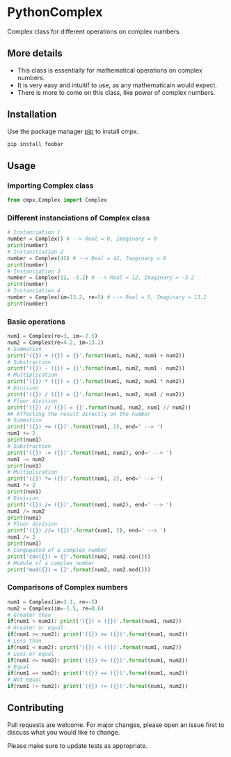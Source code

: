 # PythonComplex
Complex class for different operations on complex numbers.

## More details
- This class is essentially for mathematical operations on complex numbers.
- It is very easy and intuitif to use, as any mathematicain would expect.
- There is more to come on this class, like power of complex numbers.

## Installation

Use the package manager [pip](https://pypi.org/project/cmpx/) to install cmpx.

```bash
pip install foobar
```

## Usage
### Importing Complex class
```python
from cmpx.Complex import Complex
```
### Different instanciations of Complex class
```python
# Instanciation 1
number = Complex() # --> Real = 0, Imaginary = 0
print(number)
# Instanctiation 2
number = Complex(42) # --> Real = 42, Imaginary = 0
print(number)
# Instanciation 3
number = Complex(12, -3.2) # --> Real = 12, Imaginary = -3.2
print(number)
# Instanciation 4
number = Complex(im=13.2, re=5) # --> Real = 5, Imaginary = 13.2
print(number)
```
### Basic operations
```python
num1 = Complex(re=3, im=-2.5)
num2 = Complex(re=4.2, im=13.2)
# Summation
print('({}) + ({}) = {}'.format(num1, num2, num1 + num2))
# Substraction
print('({}) - ({}) = {}'.format(num1, num2, num1 - num2))
# Multiplication
print('({}) * ({}) = {}'.format(num1, num2, num1 * num2))
# Division
print('({}) / ({}) = {}'.format(num1, num2, num1 / num2))
# Floor division
print('({}) // ({}) = {}'.format(num1, num2, num1 // num2))
## Affecting the result directly on the number
# Summation
print('({}) += ({})'.format(num1, 2), end=' --> ')
num1 += 2
print(num1)
# Substraction
print('({}) -= ({})'.format(num1, num2), end=' --> ')
num1 -= num2
print(num1)
# Multiplication
print('({}) *= ({})'.format(num1, 2), end=' --> ')
num1 *= 2
print(num1)
# Division
print('({}) /= ({})'.format(num1, num2), end=' --> ')
num1 /= num2
print(num1)
# Floor division
print('({}) //= ({})'.format(num1, 2), end=' --> ')
num1 /= 2
print(num1)
# Congugated of a complex number
print('con({}) = {}'.format(num2, num2.con()))
# Module of a complex number
print('mod({}) = {}'.format(num2, num2.mod()))
```
### Comparisons of Complex numbers
```python
num1 = Complex(im=3.1, re=-5)
num2 = Complex(im=-1.5, re=0.6)
# Greater than
if(num1 > num2): print('({}) > ({})'.format(num1, num2))
# Greater or equal
if(num1 >= num2): print('({}) >= ({})'.format(num1, num2))
# Less than
if(num1 < num2): print('({}) < ({})'.format(num1, num2))
# Less or equal
if(num1 <= num2): print('({}) <= ({})'.format(num1, num2))
# Equal
if(num1 == num2): print('({}) == ({})'.format(num1, num2))
# Not equal
if(num1 != num2): print('({}) != ({})'.format(num1, num2))
```

## Contributing
Pull requests are welcome. For major changes, please open an issue first to discuss what you would like to change.

Please make sure to update tests as appropriate.
